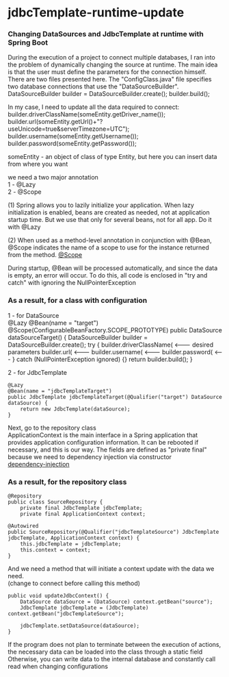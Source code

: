 # jdbcTemplate-runtime-update
### Changing DataSources and JdbcTemplate at runtime with Spring Boot

During the execution of a project to connect multiple databases, I ran into the problem of dynamically changing the source at runtime.
The main idea is that the user must define the parameters for the connection himself.  
There are two files presented here. The "ConfigClass.java" file specifies two database connections that use the "DataSourceBuilder".
	DataSourceBuilder builder = DataSourceBuilder.create();
	builder.build();

In my case, I need to update all the data required to connect:
	builder.driverClassName(someEntity.getDriver_name());
	builder.url(someEntity.getUrl()+"?useUnicode=true&serverTimezone=UTC");
	builder.username(someEntity.getUsername());
	builder.password(someEntity.getPassword());
	
someEntity - an object of class of type Entity, but here you can insert data from where you want

we need a two major annotation  
1 - @Lazy  
2 - @Scope  

(1) Spring allows you to lazily initialize your application. When lazy initialization is enabled, beans are created as needed, not at application startup time.
But we use that only for several beans, not for all app. Do it with @Lazy

(2) When used as a method-level annotation in conjunction with @Bean, @Scope indicates the name of a scope to use for the instance returned from the method.
[@Scope](https://docs.spring.io/spring-framework/docs/current/javadoc-api/org/springframework/context/annotation/Scope.html "")

During startup, @Bean will be processed automatically, and since the data is empty, an error will occur. To do this, all code is enclosed in "try and catch" with ignoring the NullPointerException

### As a result, for a class with configuration  
1 - for DataSource  
	@Lazy
		@Bean(name = "target")
		@Scope(ConfigurableBeanFactory.SCOPE_PROTOTYPE)
		public DataSource dataSourceTarget() {
			DataSourceBuilder builder = DataSourceBuilder.create();
			try {
				builder.driverClassName(	<--- desired parameters
				builder.url( 	  			<---
				builder.username( 			<---
				builder.password( 			<---
			} catch (NullPointerException ignored) {}
			return builder.build();
		}

2 - for JdbcTemplate  

	@Lazy
	@Bean(name = "jdbcTemplateTarget")
    public JdbcTemplate jdbcTemplateTarget(@Qualifier("target") DataSource dataSource) {
        return new JdbcTemplate(dataSource);
    }
	
Next, go to the repository class  
ApplicationContext is the main interface in a Spring application that provides application configuration information. It can be rebooted if necessary, and this is our way.
The fields are defined as "private final" because we need to dependency injection via constructor  
[dependency-injection](https://docs.spring.io/spring-boot/docs/2.0.x/reference/html/using-boot-spring-beans-and-dependency-injection.html "")  
### As a result, for the repository class  

	@Repository
	public class SourceRepository {
		private final JdbcTemplate jdbcTemplate;
		private final ApplicationContext context;

    @Autowired
    public SourceRepository(@Qualifier("jdbcTemplateSource") JdbcTemplate jdbcTemplate, ApplicationContext context) {
        this.jdbcTemplate = jdbcTemplate;
        this.context = context;
    }
	
And we need a method that will initiate a context update with the data we need.  
(change to connect before calling this method)  
	
    public void updateJdbcContext() {
        DataSource dataSource = (DataSource) context.getBean("source");
        JdbcTemplate jdbcTemplate = (JdbcTemplate) context.getBean("jdbcTemplateSource");
		
		jdbcTemplate.setDataSource(dataSource);
	}
	
If the program does not plan to terminate between the execution of actions, the necessary data can be loaded into the class through a static field
Otherwise, you can write data to the internal database and constantly call read when changing configurations
